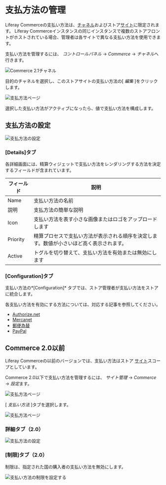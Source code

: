 # 支払方法の管理

Liferay Commerceの支払い方法は、[チャネル](../../starting-a-store/channels/introduction-to-channels.md)およびストア[サイト](../../starting-a-store/sites-and-site-types.md)に限定されます。 Liferay Commerceインスタンスの同じインスタンスで複数のストアフロントがホストされている場合、管理者は各サイトで異なる支払い方法を使用できます。

支払い方法を管理するには、 *コントロールパネル* → *Commerce* → *チャネル*へ行きます。

![Commerce 2.1チャネル](./managing-payment-methods/images/06.png)

目的のチャネルを選択し、このストアサイトの支払い方法の[ *編集* ]をクリックします。

![支払方法ページ](./managing-payment-methods/images/04.png)

選択した支払い方法がアクティブになったら、値で支払い方法を構成します。

## 支払方法の設定

![支払方法の設定](./managing-payment-methods/images/05.png)

### [Details]タブ

各詳細画面には、精算ウィジェットで支払い方法をレンダリングする方法を決定するフィールドが含まれています。

| フィールド    | 説明                                           |
| -------- | -------------------------------------------- |
| Name     | 支払い方法の名前                                     |
| 説明       | 支払方法の簡単な説明                                   |
| Icon     | 支払い方法を表す小さな画像またはロゴをアップロードします                 |
| Priority | 精算プロセスで支払い方法が表示される順序を決定します。数値が小さいほど高く表示されます。 |
| Active   | トグルを切り替えて、支払い方法を有効または無効にします                  |

### [Configuration]タブ

支払い方法の*[Configuration]* タブでは、ストア管理者が支払い方法をストアに統合します。

各支払い方法を有効にする方法については、対応する記事を参照してください。

  - [Authorize.net](./authorize.net.md)
  - [Mercanet](./mercanet.md)
  - [郵便為替](./money-orders.md)
  - [PayPal](./paypal.md)

## Commerce 2.0以前

Liferay Commerceの以前のバージョンでは、支払い方法はストア [サイト](../../starting-a-store/sites-and-site-types.md)スコープとしています。

Commerce 2.0以下で支払い方法を管理するには、 *サイト管理* → *Commerce* → *設定*ます。

![支払方法ページ](./managing-payment-methods/images/07.png)

[ *支払い方法* ]タブを選択します。

![支払方法ページ](./managing-payment-methods/images/01.png)

### 詳細タブ（2.0）

![支払方法の設定](./managing-payment-methods/images/02.png)

### [制限]タブ（2.0）

制限は、指定された国の購入者の支払い方法を無効にします。

![支払い方法の制限を設定する](./managing-payment-methods/images/03.png)
